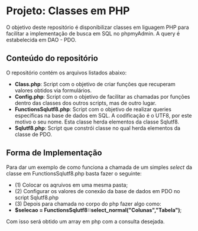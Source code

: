 <h1>Projeto: Classes em PHP</h1>
<p>O objetivo deste repositório é disponibilizar classes em liguagem PHP 
    para facilitar a implementação de busca em SQL no phpmyAdmin. A query é estabelecida em DAO - PDO.
</p>

<h2>Conteúdo do repositório</h2>
<p>O repositório contém os arquivos listados abaixo:</p>
<ul>
    <li><b>Class.php</b>: Script com o objetivo de criar funções que recuperam valores obtidos via formulários.</li>
    <li><b>Config.php</b>: Script com o objetivo de facilitar as chamadas por funções dentro das classes dos outros scripts, mas de outro lugar. </li>
    <li><b>FunctionsSqlutf8.php</b>: Script com o objetivo de realizar queries específicas na base de dados em SQL. A codificação é o UTF8, por este motivo o seu nome.
         Esta classe herda elementos da classe Sqlutf8.</li>
    <li><b>Sqlutf8.php</b>: Script que constrói classe no qual herda elementos da classe de PDO.</li>
</ul>

<h2>Forma de Implementação</h2>
<p>Para dar um exemplo de como funciona a chamada de um simples <i>select</i> da classe em FunctionsSqlutf8.php basta fazer o seguinte: 
<ul>
    <li>(1) Colocar os aqruivos em uma mesma pasta;</li>
    <li>(2) Configurar os valores de conexão da base de dados em PDO no script Sqlutf8.php</li>
    <li>(3) Depois para chamada no corpo do php fazer algo como:</li>
        <li><b>$selecao = FunctionsSqlutf8::select_normal("Colunas","Tabela")</b>;</li>
    </li>
    </ul>
  
</p>

<p>Com isso será obtido um array em php com a consulta desejada.</p>